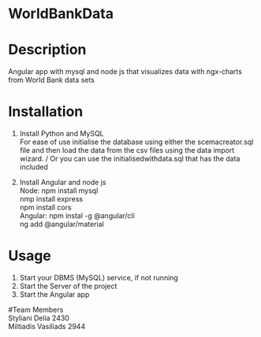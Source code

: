 # WorldBankData

# Description
Angular app with mysql and node js that visualizes data with ngx-charts from World Bank data sets

# Installation
1. Install Python and MySQL\
For ease of use initialise the database using either the scemacreator.sql file and then load the data from the csv files using the data import wizard. /
Or you can use the initialisedwithdata.sql that has the data included

2. Install Angular and node js\
  Node: npm install mysql\
        nmp install express\
        npm install cors\
  Angular: npm instal -g @angular/cli\
           ng add @angular/material
# Usage
1. Start your DBMS (MySQL) service, if not running
2. Start the Server of the project
3. Start the Angular app

#Team Members \
Styliani Delia 2430\
Miltiadis Vasiliads 2944
